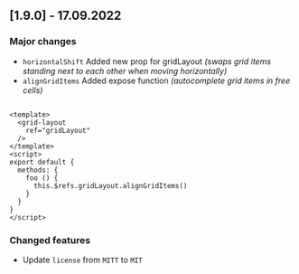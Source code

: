 ## [1.9.0] - 17.09.2022


### Major changes

- `horizontalShift` Added new prop for gridLayout *(swaps grid items standing next to each other when moving horizontally)*
- `alignGridItems` Added expose function *(autocomplete grid items in free cells)*

```vue

<template>
  <grid-layout
    ref="gridLayout"
  />
</template>
<script>
export default {
  methods: {
    foo () {
      this.$refs.gridLayout.alignGridItems()
    }
  }
}
</script>
```

### Changed features

- Update `license` from `MITT` to `MIT`